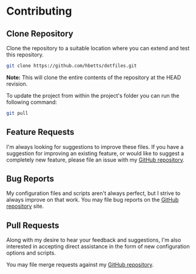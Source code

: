 # Contributing

## Clone Repository

Clone the repository to a suitable location where you can extend and test this repository.

```bash
git clone https://github.com/hbetts/dotfiles.git
```

**Note:** This will clone the entire contents of the repository at the HEAD revision.

To update the project from within the project's folder you can run the following command:

```bash
git pull
```

## Feature Requests

I'm always looking for suggestions to improve these files. If you have a suggestion for improving an existing feature, or would like to suggest a completely new feature, please file an issue with my [GitHub repository](https://github.com/hbetts/dotfiles/issues).

## Bug Reports

My configuration files and scripts aren't always perfect, but I strive to always improve on that work. You may file bug reports on the [GitHub repository](https://github.com/hbetts/dotfiles/issues) site.

## Pull Requests

Along with my desire to hear your feedback and suggestions, I'm also interested in accepting direct assistance in the form of new configuration options and scripts.

You may file merge requests against my [GitHub repository](https://github.com/hbetts/dotfiles/pulls).
